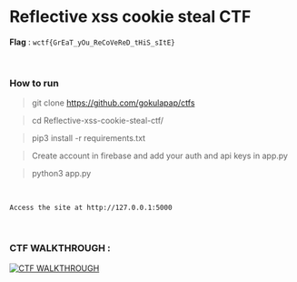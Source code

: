 # Reflective xss cookie steal CTF

**Flag** : `wctf{GrEaT_yOu_ReCoVeReD_tHiS_sItE}`

<br>

### How to run 

> git clone https://github.com/gokulapap/ctfs

> cd Reflective-xss-cookie-steal-ctf/

> pip3 install -r requirements.txt

> Create account in firebase and add your auth and api keys in app.py

> python3 app.py

<br>

`Access the site at http://127.0.0.1:5000`

<br>

### CTF WALKTHROUGH :

[![CTF WALKTHROUGH](https://img.youtube.com/vi/x8mlg8yxci4/0.jpg)](https://www.youtube.com/watch?v=x8mlg8yxci4)



